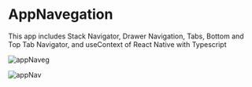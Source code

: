 # AppNavegation
This app includes Stack Navigator, Drawer Navigation, Tabs, Bottom and Top Tab Navigator, and useContext of React Native with Typescript

![appNaveg](https://user-images.githubusercontent.com/20548770/134733838-d9162dc6-8ea8-4e0a-af86-05bfe732a1bc.PNG)

![appNav](https://user-images.githubusercontent.com/20548770/134734005-7f8b5081-de99-469e-b3a4-a38c95367dd1.png)
